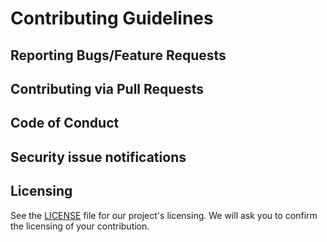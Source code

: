 # Contributing Guidelines

## Reporting Bugs/Feature Requests

## Contributing via Pull Requests

## Code of Conduct

## Security issue notifications

## Licensing

See the [LICENSE](LICENSE) file for our project's licensing. We will ask you to confirm the licensing of your contribution.
